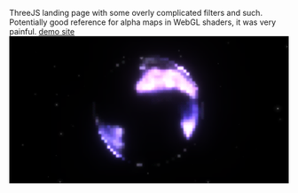 ThreeJS landing page with some overly complicated filters and such. Potentially good reference for alpha maps in WebGL shaders, it was very painful.
[demo site](https://calculating.github.io/sollo/)
![landing page screenshot](siteimg.png)
